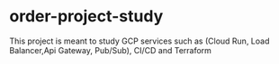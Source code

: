# order-project-study
This project is meant to study GCP services such as (Cloud Run, Load Balancer,Api Gateway, Pub/Sub), CI/CD and Terraform
